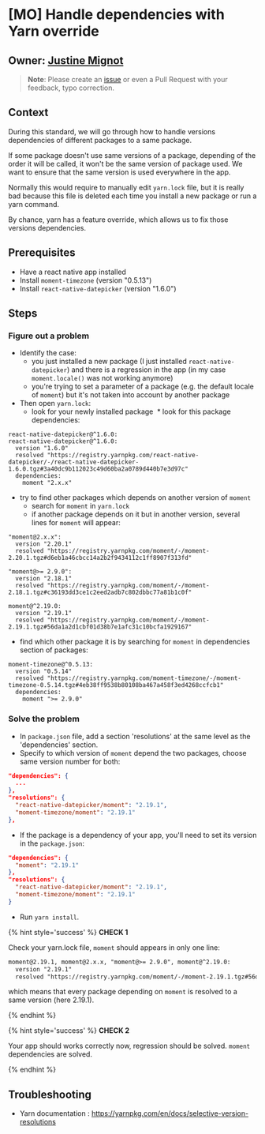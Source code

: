 # [MO] Handle dependencies with Yarn override

## Owner: [Justine Mignot](https://github.com/justinemignot)

> **Note**: Please create an [issue](https://github.com/bamlab/dev-standards/issues/new) or even a Pull Request with your feedback, typo correction.

## Context

During this standard, we will go through how to handle versions dependencies of different packages to a same package.

If some package doesn't use same versions of a package, depending of the order it will be called, it won't be the same version of package used.
We want to ensure that the same version is used everywhere in the app.

Normally this would require to manually edit `yarn.lock` file, but it is really bad because this file is deleted each time you install a new package or run a yarn command.

By chance, yarn has a feature override, which allows us to fix those versions dependencies.

## Prerequisites

* Have a react native app installed
* Install `moment-timezone` (version "0.5.13")
* Install `react-native-datepicker` (version "1.6.0")

## Steps

### Figure out a problem

* Identify the case:
  * you just installed a new package (I just installed `react-native-datepicker`) and there is a regression in the app (in my case `moment.locale()` was not working anymore)
  * you're trying to set a parameter of a package (e.g. the default locale of `moment`) but it's not taken into account by another package
* Then open `yarn.lock`:
  * look for your newly installed package
     \* look for this package dependencies:

```
react-native-datepicker@^1.6.0:
react-native-datepicker@^1.6.0:
  version "1.6.0"
  resolved "https://registry.yarnpkg.com/react-native-datepicker/-/react-native-datepicker-1.6.0.tgz#3a40dc9b112023c49d60ba2a0789d440b7e3d97c"
  dependencies:
    moment "2.x.x"
```

* try to find other packages which depends on another version of `moment`
  * search for `moment` in `yarn.lock`
  * if another package depends on it but in another version, several lines for `moment` will appear:

```
"moment@2.x.x":
  version "2.20.1"
  resolved "https://registry.yarnpkg.com/moment/-/moment-2.20.1.tgz#d6eb1a46cbcc14a2b2f9434112c1ff8907f313fd"

"moment@>= 2.9.0":
  version "2.18.1"
  resolved "https://registry.yarnpkg.com/moment/-/moment-2.18.1.tgz#c36193dd3ce1c2eed2adb7c802dbbc77a81b1c0f"

moment@^2.19.0:
  version "2.19.1"
  resolved "https://registry.yarnpkg.com/moment/-/moment-2.19.1.tgz#56da1a2d1cbf01d38b7e1afc31c10bcfa1929167"
```

* find which other package it is by searching for `moment` in dependencies section of packages:

```
moment-timezone@^0.5.13:
  version "0.5.14"
  resolved "https://registry.yarnpkg.com/moment-timezone/-/moment-timezone-0.5.14.tgz#4eb38ff9538b80108ba467a458f3ed4268ccfcb1"
  dependencies:
    moment ">= 2.9.0"
```

### Solve the problem

* In `package.json` file, add a section 'resolutions' at the same level as the 'dependencies' section.
* Specify to which version of `moment` depend the two packages, choose same version number for both:

```json
"dependencies": {
  ...
},
"resolutions": {
  "react-native-datepicker/moment": "2.19.1",
  "moment-timezone/moment": "2.19.1"
},
```

* If the package is a dependency of your app, you'll need to set its version in the `package.json`:

```json
"dependencies": {
  "moment": "2.19.1"
},
"resolutions": {
  "react-native-datepicker/moment": "2.19.1",
  "moment-timezone/moment": "2.19.1"
}
```

* Run `yarn install`.

{% hint style='success' %} **CHECK 1**

Check your yarn.lock file, `moment` should appears in only one line:

```txt
moment@2.19.1, moment@2.x.x, "moment@>= 2.9.0", moment@^2.19.0:
  version "2.19.1"
  resolved "https://registry.yarnpkg.com/moment/-/moment-2.19.1.tgz#56da1a2d1cbf01d38b7e1afc31c10bcfa1929167"
```

which means that every package depending on `moment` is resolved to a same version (here 2.19.1).

{% endhint %}

{% hint style='success' %} **CHECK 2**

Your app should works correctly now, regression should be solved. `moment` dependencies are solved.

{% endhint %}

## Troubleshooting

* Yarn documentation : https://yarnpkg.com/en/docs/selective-version-resolutions
